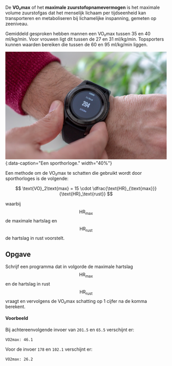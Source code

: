 De **VO₂max** of het **maximale zuurstofopnamevermogen** is het maximale volume zuurstofgas dat het menselijk lichaam per tijdseenheid kan transporteren en metaboliseren bij lichamelijke inspanning, gemeten op zeeniveau. 

Gemiddeld gesproken hebben mannen een VO₂max tussen 35 en 40 ml/kg/min. Voor vrouwen ligt dit tussen de 27 en 31 ml/kg/min. Topsporters kunnen waarden bereiken die tussen de 60 en 95 ml/kg/min liggen.

![Een sporthorloge.](media/sportwatch.jpg "Foto door Artur Łuczka op Unsplash."){:data-caption="Een sporthorloge." width="40%"}

Een methode om de VO₂max te schatten die gebruikt wordt door sporthorloges is de volgende:

$$
\text{VO}_2\text{max} = 15 \cdot \dfrac{\text{HR}_{\text{max}}}{\text{HR}_\text{rust}}
$$

waarbij $$\text{HR}_{\text{max}}$$ de maximale hartslag en $$\text{HR}_{\text{rust}}$$ de hartslag in rust voorstelt.

## Opgave
Schrijf een programma dat in volgorde de maximale hartslag $$\text{HR}_{\text{max}}$$ en de hartslag in rust $$\text{HR}_{\text{rust}}$$ vraagt en vervolgens de VO₂max schatting op 1 cijfer na de komma berekent.

#### Voorbeeld
Bij achtereenvolgende invoer van `201.5` en `65.5` verschijnt er:
```
VO2max: 46.1
```

Voor de invoer `178` en `102.1` verschijnt er:
```
VO2max: 26.2
```